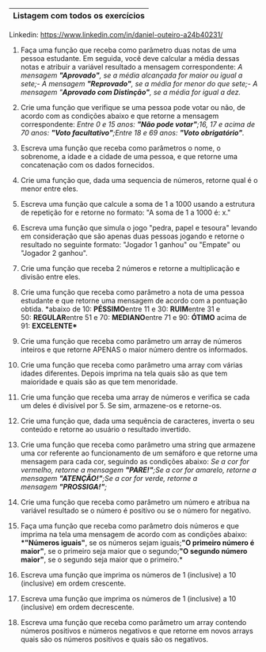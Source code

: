 | Listagem com todos os exercícios |
| -------------------------------- |

Linkedin: https://www.linkedin.com/in/daniel-outeiro-a24b40231/

1. Faça uma função que receba como parâmetro duas notas de uma pessoa estudante. Em seguida, você deve calcular a média dessas notas e atribuir a variável resultado a mensagem correspondente:
   _A mensagem **"Aprovado"**, se a média alcançada for maior ou igual a sete;- A mensagem **"Reprovado"**, se a média for menor do que sete;- A mensagem "**Aprovado com Distinção"**, se a média for igual a dez._

2. Crie uma função que verifique se uma pessoa pode votar ou não, de acordo com as condições abaixo e que retorne a mensagem correspondente:
   _Entre 0 e 15 anos: **"Não pode votar"**;16, 17 e acima de 70 anos: **"Voto facultativo"**;Entre 18 e 69 anos: **"Voto obrigatório"**._

3. Escreva uma função que receba como parâmetros o nome, o sobrenome, a idade e a cidade de uma pessoa, e que retorne uma concatenação com os dados fornecidos.

4. Crie uma função que, dada uma sequencia de números, retorne qual é o menor entre eles.

5. Escreva uma função que calcule a soma de 1 a 1000 usando a estrutura de repetição for e retorne no formato: "A soma de 1 a 1000 é: x."

6. Escreva uma função que simula o jogo "pedra, papel e tesoura" levando em consideração que são apenas duas pessoas jogando e retorne o resultado no seguinte formato: "Jogador 1 ganhou" ou "Empate" ou "Jogador 2 ganhou".

7. Crie uma função que receba 2 números e retorne a multiplicação e divisão entre eles.

8. Crie uma função que receba como parâmetro a nota de uma pessoa estudante e que retorne uma mensagem de acordo com a pontuação obtida.
   \*abaixo de 10: **PÉSSIMO**entre 11 e 30: **RUIM**entre 31 e 50: **REGULAR**entre 51 e 70: **MEDIANO**entre 71 e 90: **ÓTIMO** acima de 91: **EXCELENTE\***

9. Crie uma função que receba como parâmetro um array de números inteiros e que retorne APENAS o maior número dentre os informados.

10. Crie uma função que receba como parâmetro uma array com várias idades diferentes. Depois imprima na tela quais são as que tem maioridade e quais são as que tem menoridade.

11. Crie uma função que receba uma array de números e verifica se cada um deles é divisível por 5. Se sim, armazene-os e retorne-os.

12. Crie uma função que, dada uma sequência de caracteres, inverta o seu conteúdo e retorne ao usuário o resultado invertido.

13. Crie uma função que receba como parâmetro uma string que armazene uma cor referente ao funcionamento de um semáforo e que retorne uma mensagem para cada cor, seguindo as condições abaixo:
    _Se a cor for vermelho, retorne a mensagem **"PARE!"**;Se a cor for amarelo, retorne a mensagem **"ATENÇÃO!"**;Se a cor for verde, retorne a mensagem **"PROSSIGA!"**;_

14. Crie uma função que receba como parâmetro um número e atribua na variável resultado se o número é positivo ou se o número for negativo.

15. Faça uma função que receba como parâmetro dois números e que imprima na tela uma mensagem de acordo com as condições abaixo:
    **\*"Números iguais"**, se os números sejam iguais;**"O primeiro número é maior"**, se o primeiro seja maior que o segundo;**"O segundo número maior"**, se o segundo seja maior que o primeiro.\*

16. Escreva uma função que imprima os números de 1 (inclusive) a 10 (inclusive) em ordem crescente.

17. Escreva uma função que imprima os números de 1 (inclusive) a 10 (inclusive) em ordem decrescente.

18. Escreva uma função que receba como parâmetro um array contendo números positivos e números negativos e que retorne em novos arrays quais são os números positivos e quais são os negativos.

